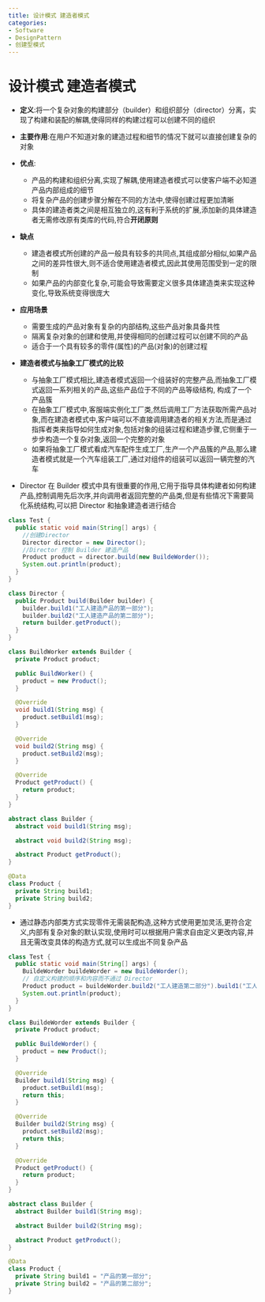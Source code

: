```yaml
---
title: 设计模式 建造者模式
categories:
- Software
- DesignPattern
- 创建型模式
---
```

# 设计模式 建造者模式

- **定义**:将一个复杂对象的构建部分（builder）和组织部分（director）分离，实现了构建和装配的解耦,使得同样的构建过程可以创建不同的组织
- **主要作用**:在用户不知道对象的建造过程和细节的情况下就可以直接创建复杂的对象
- **优点**:
  - 产品的构建和组织分离,实现了解耦,使用建造者模式可以使客户端不必知道产品内部组成的细节
  - 将复杂产品的创建步骤分解在不同的方法中,使得创建过程更加清晰
  - 具体的建造者类之间是相互独立的,这有利于系统的扩展,添加新的具体建造者无需修改原有类库的代码,符合**开闭原则**
- **缺点**
  - 建造者模式所创建的产品一般具有较多的共同点,其组成部分相似,如果产品之间的差异性很大,则不适合使用建造者模式,因此其使用范围受到一定的限制
  - 如果产品的内部变化复杂,可能会导致需要定义很多具体建造类来实现这种变化,导致系统变得很庞大 
- **应用场景**
  - 需要生成的产品对象有复杂的内部结构,这些产品对象具备共性
  - 隔离复杂对象的创建和使用,并使得相同的创建过程可以创建不同的产品
  - 适合于一个具有较多的零件(属性)的产品(对象)的创建过程
- **建造者模式与抽象工厂模式的比较**
  - 与抽象工厂模式相比,建造者模式返回一个组装好的完整产品,而抽象工厂模式返回一系列相关的产品,这些产品位于不同的产品等级结构, 构成了一个产品簇
  - 在抽象工厂模式中,客服端实例化工厂类,然后调用工厂方法获取所需产品对象,而在建造者模式中,客户端可以不直接调用建造者的相关方法,而是通过指挥者类来指导如何生成对象,包括对象的组装过程和建造步骤,它侧重于一步步构造一个复杂对象,返回一个完整的对象
  - 如果将抽象工厂模式看成汽车配件生成工厂,生产一个产品簇的产品,那么建造者模式就是一个汽车组装工厂,通过对组件的组装可以返回一辆完整的汽车

- Director 在 Builder 模式中具有很重要的作用,它用于指导具体构建者如何构建产品,控制调用先后次序,并向调用者返回完整的产品类,但是有些情况下需要简化系统结构,可以把 Director 和抽象建造者进行结合

```java
class Test {
  public static void main(String[] args) {
    //创建Director
    Director director = new Director();
    //Director 控制 Builder 建造产品
    Product product = director.build(new BuildeWorder());
    System.out.println(product);
  }
}

class Director {
  public Product build(Builder builder) {
    builder.build1("工人建造产品的第一部分");
    builder.build2("工人建造产品的第二部分");
    return builder.getProduct();
  }
}

class BuildWorker extends Builder {
  private Product product;

  public BuildWorker() {
    product = new Product();
  }

  @Override
  void build1(String msg) {
    product.setBuild1(msg);
  }

  @Override
  void build2(String msg) {
    product.setBuild2(msg);
  }

  @Override
  Product getProduct() {
    return product;
  }
}

abstract class Builder {
  abstract void build1(String msg);

  abstract void build2(String msg);

  abstract Product getProduct();
}

@Data
class Product {
  private String build1;
  private String build2;
}
```

- 通过静态内部类方式实现零件无需装配构造,这种方式使用更加灵活,更符合定义,内部有复杂对象的默认实现,使用时可以根据用户需求自由定义更改内容,并且无需改变具体的构造方式,就可以生成出不同复杂产品

```java
class Test {
  public static void main(String[] args) {
    BuildeWorder buildeWorder = new BuildeWorder();
    // 自定义构建的顺序和内容而不通过 Director
    Product product = buildeWorder.build2("工人建造第二部分").build1("工人建造第一部分").getProduct();
    System.out.println(product);
  }
}

class BuildeWorder extends Builder {
  private Product product;

  public BuildeWorder() {
    product = new Product();
  }

  @Override
  Builder build1(String msg) {
    product.setBuild1(msg);
    return this;
  }

  @Override
  Builder build2(String msg) {
    product.setBuild2(msg);
    return this;
  }

  @Override
  Product getProduct() {
    return product;
  }
}

abstract class Builder {
  abstract Builder build1(String msg);

  abstract Builder build2(String msg);

  abstract Product getProduct();
}

@Data
class Product {
  private String build1 = "产品的第一部分";
  private String build2 = "产品的第二部分";
}
```

